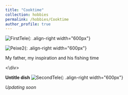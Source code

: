 ```yaml
---
title: "Cooktime"
collection: hobbies
permalink: /hobbies/Cooktime
author_profile: true
---
```


![FirstTele](https://fjnovais.github.io/images/peixe1.jpg){: .align-right width="600px"}

![Peixe2](https://fjnovais.github.io/images/peixe2.jpg){: .align-right width="600px"}

My father, my inspiration and his fishing time

<div>
  <\div>

**Untitle dish**
![SecondTele](https://fjnovais.github.io/images/P1.jpg){: .align-right width="600px"}

*Updating soon*
